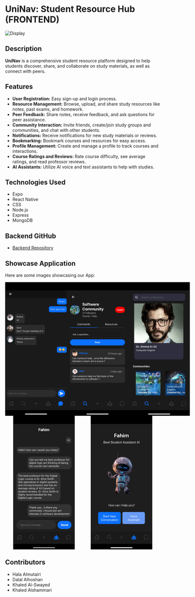 # UniNav: Student Resource Hub (FRONTEND)
<img src="Logo-landingpage.jpeg" alt="Display" width="200"/>

## Description
**UniNav** is a comprehensive student resource platform designed to help students discover, share, and collaborate on study materials, as well as connect with peers.

## Features
- **User Registration:** Easy sign-up and login process.
- **Resource Management:** Browse, upload, and share study resources like notes, past exams, and homework.
- **Peer Feedback:** Share notes, receive feedback, and ask questions for peer assistance.
- **Community Interaction:** Invite friends, create/join study groups and communities, and chat with other students.
- **Notifications:** Receive notifications for new study materials or reviews.
- **Bookmarking:** Bookmark courses and resources for easy access.
- **Profile Management:** Create and manage a profile to track courses and interactions.
- **Course Ratings and Reviews:** Rate course difficulty, see average ratings, and read professor reviews.
- **AI Assistants:** Utilize AI voice and text assistants to help with studies.

## Technologies Used
- Expo
- React Native
- CSS
- Node.js
- Express
- MongoDB

## Backend GitHub
- [Backend Repository](https://github.com/halacoded/UniNav-Student-Resource-Hub/tree/main)

## Showcase Application
Here are some images showcasing our App:

<div style="display: flex; justify-content: space-around;">
    <img src="ChatwithotherStudent.jpeg" alt="Chat with other Students" width="200"/>
    <img src="Comunity.jpeg" alt="Community" width="200"/>
    <img src="Exploer-Screen_ex2.jpeg" alt="Explore Screen" width="200"/>
</div>
<div style="display: flex; justify-content: space-around;">
    <img src="Fahim-Textchat.jpeg" alt="Text Chat" width="200"/>
    <img src="Fahim-aiBot-Screen.jpeg" alt="AI Bot Screen" width="200"/>
</div>

## Contributors
- Hala Almutairi
- Dalal Alhoshan
- Khaled Al-Swayed
- Khaled Alshammari
